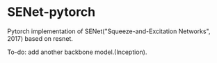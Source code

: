 SENet-pytorch
=============

Pytorch implementation of SENet("Squeeze-and-Excitation Networks", 2017) based on resnet.

To-do: add another backbone model.(Inception).
